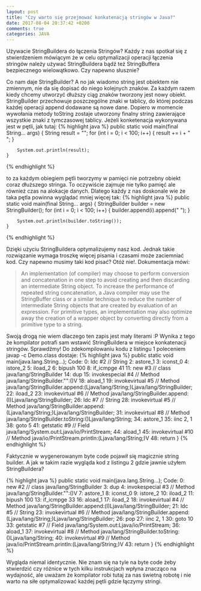 ```yaml
---
layout: post
title: "Czy warto się przejmować konkatenacją stringów w Java?"
date: 2017-08-04 20:37:42 +0200
comments: true
categories: JAVA
---
```

Używacie StringBuildera do łączenia Stringów? Każdy z nas spotkał się z stwierdzeniem mówiącym że w celu optymalizacji operacji łączenia stringów należy używać StringBuildera bądź też StringBuffera
bezpiecznego wielowątkowo. Czy napewno słusznie?
<!--more-->

Co nam daje StringBuilder? A no jak wiadomo string jest obiektem nie zmiennym, nie da się dopisać do niego kolejnych znaków. Za każdym razem kiedy chcemy utworzyć dłuższy ciąg znaków tworzony jest nowy obiekt. StringBuilder przechowuje poszczególne znaki w tablicy, do której podczas każdej operacji append dodawane są nowe dane. Dopiero w momencie wywołania metody toString zostaje utworzony finalny string zawierające wszystkie znaki z tymczasowej tablicy. Jeżeli konketenacja wykonywana jest w pętli, jak tutaj:
{% highlight java %}
  public static void main(final String... args) {
        String result = "";
        for (int i = 0; i < 100; i++) {
            result += i + " ";
        }

        System.out.println(result);
    }
{% endhighlight %}

to za każdym obiegiem pętli tworzymy w pamięci nie potrzebny obiekt coraz dłuższego stringa. To oczywiście zajmuje nie tylko pamięć ale również czas na alokacje danych. 
Dlatego każdy z nas doskonale wie że taka pętla powinna wyglądać mniej więcej tak:
{% highlight java %}
  public static void main(final String... args) {
        StringBuilder builder = new StringBuilder();
        for (int i = 0; i < 100; i++) {
            builder.append(i).append(" ");
        }

        System.out.println(builder.toString());
    }
{% endhighlight %}

Dzięki użyciu StringBuildera optymalizujemy nasz kod. Jednak takie rozwiązanie wymaga troszkę więcej pisania i czasami może zaciemniać kod. Czy napewno musimy taki kod pisać? 
Otóż nie!. Dokumentacja mówi:
>An implementation (of compiler) may choose to perform conversion and concatenation in one step to avoid creating and then discarding an intermediate String object. 
To increase the performance of repeated string concatenation, a Java compiler may use the StringBuffer class or a similar technique to reduce the number of intermediate 
String objects that are created by evaluation of an expression. For primitive types, an implementation may also optimize away the creation of a wrapper object by converting
directly from a primitive type to a string.

Swoją drogą nie wiem dlaczego ten zapis jest mały literami :P Wynika z tego że kompilator potrafi sam wstawić StringBuildera w miejsce konkatenacji stringów. Sprawdźmy! 
Do zdekompilowaniu kodu z listingu 1 poleceniem javap -c Demo.class dostaje:
{% highlight java %}
  public static void main(java.lang.String...);
    Code:
       0: ldc           #2 // String
       2: astore_1
       3: iconst_0
       4: istore_2
       5: iload_2
       6: bipush        100
       8: if_icmpge     41
      11: new           #3 // class java/lang/StringBuilder
      14: dup
      15: invokespecial #4 // Method java/lang/StringBuilder."<init>":()V
      18: aload_1
      19: invokevirtual #5 // Method java/lang/StringBuilder.append:(Ljava/lang/String;)Ljava/lang/StringBuilder;
      22: iload_2
      23: invokevirtual #6 // Method java/lang/StringBuilder.append:(I)Ljava/lang/StringBuilder;
      26: ldc           #7 // String
      28: invokevirtual #5 // Method java/lang/StringBuilder.append:(Ljava/lang/String;)Ljava/lang/StringBuilder;
      31: invokevirtual #8 // Method java/lang/StringBuilder.toString:()Ljava/lang/String;
      34: astore_1
      35: iinc          2, 1
      38: goto          5
      41: getstatic     #9 // Field java/lang/System.out:Ljava/io/PrintStream;
      44: aload_1
      45: invokevirtual #10 // Method java/io/PrintStream.println:(Ljava/lang/String;)V
      48: return
}
{% endhighlight %}

Faktycznie w wygenerowanym byte code pojawił się magicznie string builder. A jak w takim razie wygląda kod z listingu 2 gdzie jawnie użyłem StringBuildera?

{% highlight java %}
  public static void main(java.lang.String...);
    Code:
       0: new           #2 // class java/lang/StringBuilder
       3: dup
       4: invokespecial #3 // Method java/lang/StringBuilder."<init>":()V
       7: astore_1
       8: iconst_0
       9: istore_2
      10: iload_2
      11: bipush        100
      13: if_icmpge     33
      16: aload_1
      17: iload_2
      18: invokevirtual #4 // Method java/lang/StringBuilder.append:(I)Ljava/lang/StringBuilder;
      21: ldc           #5 // String
      23: invokevirtual #6 // Method java/lang/StringBuilder.append:(Ljava/lang/String;)Ljava/lang/StringBuilder;
      26: pop
      27: iinc          2, 1
      30: goto          10
      33: getstatic     #7 // Field java/lang/System.out:Ljava/io/PrintStream;
      36: aload_1
      37: invokevirtual #8 // Method java/lang/StringBuilder.toString:()Ljava/lang/String;
      40: invokevirtual #9 // Method java/io/PrintStream.println:(Ljava/lang/String;)V
      43: return
}
{% endhighlight %}

Wygląda niemal identycznie. Nie znam się na tyle na byte code żeby stwierdzić czy różnice w tych kilku instrukcjach wpłyna znacząco na wydajność, 
ale uważam że kompilator robi tutaj za nas świetną robotę i nie warto na siłe optymalizować każdej pętli gdzie łączymy stringi.
